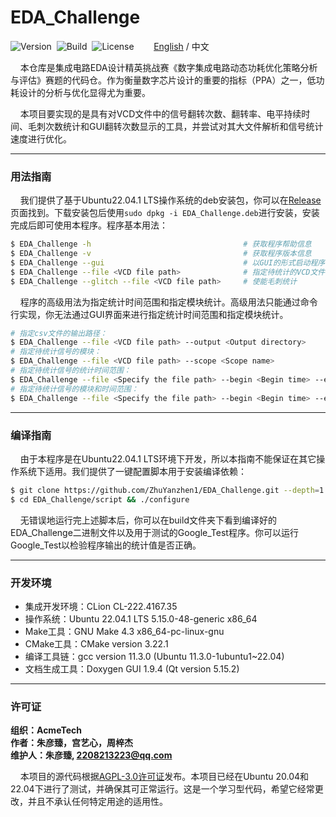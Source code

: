 # EDA_Challenge

![Version](https://img.shields.io/badge/Version-1.0.1-brightgreen.svg)&nbsp;&nbsp;![Build](https://img.shields.io/badge/Build-Passed-success.svg)&nbsp;&nbsp;![License](https://img.shields.io/badge/License-AGPL-blue.svg)&nbsp;&nbsp;&nbsp;&nbsp;&nbsp;&nbsp;&nbsp;&nbsp;[English](https://github.com/ZhuYanzhen1/EDA_Challenge/blob/master/README.md) / 中文

&nbsp;&nbsp;&nbsp;&nbsp;本仓库是集成电路EDA设计精英挑战赛《数字集成电路动态功耗优化策略分析与评估》赛题的代码仓。作为衡量数字芯片设计的重要的指标（PPA）之一，低功耗设计的分析与优化显得尤为重要。

&nbsp;&nbsp;&nbsp;&nbsp;本项目要实现的是具有对VCD文件中的信号翻转次数、翻转率、电平持续时间、毛刺次数统计和GUI翻转次数显示的工具，并尝试对其大文件解析和信号统计速度进行优化。

***

### 用法指南

&nbsp;&nbsp;&nbsp;&nbsp;我们提供了基于Ubuntu22.04.1 LTS操作系统的deb安装包，你可以在[Release](https://github.com/ZhuYanzhen1/EDA_Challenge/releases/latest)页面找到。下载安装包后使用`sudo dpkg -i EDA_Challenge.deb`进行安装，安装完成后即可使用本程序。程序基本用法：

```bash
$ EDA_Challenge -h									# 获取程序帮助信息
$ EDA_Challenge -v									# 获取程序版本信息
$ EDA_Challenge --gui								# 以GUI的形式启动程序
$ EDA_Challenge --file <VCD file path>				# 指定待统计的VCD文件
$ EDA_Challenge --glitch --file <VCD file path>		# 使能毛刺统计
```

&nbsp;&nbsp;&nbsp;&nbsp;程序的高级用法为指定统计时间范围和指定模块统计。高级用法只能通过命令行实现，你无法通过GUI界面来进行指定统计时间范围和指定模块统计。

```bash
# 指定csv文件的输出路径：
$ EDA_Challenge --file <VCD file path> --output <Output directory>
# 指定待统计信号的模块：
$ EDA_Challenge --file <VCD file path> --scope <Scope name>
# 指定待统计信号的统计时间范围：
$ EDA_Challenge --file <Specify the file path> --begin <Begin time> --end <End time>
# 指定待统计信号的模块和时间范围：
$ EDA_Challenge --file <Specify the file path> --begin <Begin time> --end <End time> --scope <Scope name>
```

***

### 编译指南

&nbsp;&nbsp;&nbsp;&nbsp;由于本程序是在Ubuntu22.04.1 LTS环境下开发，所以本指南不能保证在其它操作系统下适用。我们提供了一键配置脚本用于安装编译依赖：

```bash
$ git clone https://github.com/ZhuYanzhen1/EDA_Challenge.git --depth=1
$ cd EDA_Challenge/script && ./configure
```

&nbsp;&nbsp;&nbsp;&nbsp;无错误地运行完上述脚本后，你可以在build文件夹下看到编译好的EDA_Challenge二进制文件以及用于测试的Google_Test程序。你可以运行Google_Test以检验程序输出的统计值是否正确。

***

### 开发环境

+ 集成开发环境：CLion CL-222.4167.35
+ 操作系统：Ubuntu 22.04.1 LTS 5.15.0-48-generic x86_64
+ Make工具：GNU Make 4.3 x86_64-pc-linux-gnu
+ CMake工具：CMake version 3.22.1
+ 编译工具链：gcc version 11.3.0 (Ubuntu 11.3.0-1ubuntu1~22.04)
+ 文档生成工具：Doxygen GUI 1.9.4 (Qt version 5.15.2)

***

### 许可证

**组织：AcmeTech <br>
作者：朱彦臻，宫艺心，周梓杰<br>
维护人：朱彦臻,  2208213223@qq.com**

&nbsp;&nbsp;&nbsp;&nbsp;本项目的源代码根据[AGPL-3.0许可证](https://github.com/ZhuYanzhen1/EDA_Challenge/blob/master/LICENSE)发布。本项目已经在Ubuntu 20.04和22.04下进行了测试，并确保其可正常运行。这是一个学习型代码，希望它经常更改，并且不承认任何特定用途的适用性。